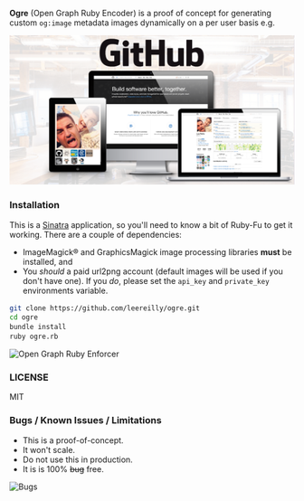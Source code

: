 **Ogre** (Open Graph Ruby Encoder) is a proof of concept for generating custom `og:image` metadata images dynamically on a per user basis e.g.

![](background.png)

### Installation

This is a [Sinatra](http://www.sinatrarb.com/) application, so you'll need to know a bit of Ruby-Fu to get it working. There are a couple of dependencies:

* ImageMagick® and GraphicsMagick image processing libraries **must** be installed, and
* You *should* a paid url2png account (default images will be used if you don't have one). If you *do*, please set the `api_key` and `private_key` environments variable.

```bash
git clone https://github.com/leereilly/ogre.git
cd ogre
bundle install
ruby ogre.rb
```

![Open Graph Ruby Enforcer](http://i.imgur.com/uvmMmUe.png)

### LICENSE

MIT

### Bugs / Known Issues / Limitations

* This is a proof-of-concept. 
* It won't scale. 
* Do not use this in production.
* It is is 100% ~~bug~~ free.

![Bugs](http://i.imgur.com/K8vsw.gif "Bugs")
